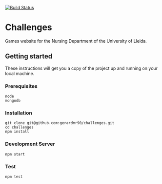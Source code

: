 [![Build Status](https://travis-ci.com/gerardmr90/challenges.svg?token=xMv4vkZDxz3EZTFXyq5q&branch=master)](https://travis-ci.com/gerardmr90/challenges)

#  Challenges
Games website for the Nursing Department of the University of Lleida.

## Getting started
These instructions will get you a copy of the project up and running on your local machine.

### Prerequisites
```
node
mongodb
```

### Installation
```
git clone git@github.com:gerardmr90/challenges.git
cd challenges
npm install
```

### Development Server
```
npm start
```

### Test
```
npm test
```
